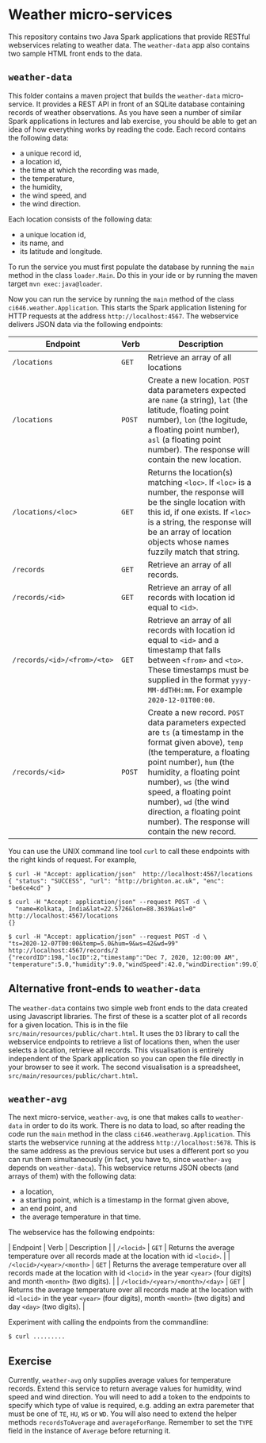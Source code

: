 # Weather micro-services

This repository contains two Java Spark applications that provide RESTful webservices
relating to weather data. The `weather-data` app also contains two sample HTML front ends to
the data.

## `weather-data`

This folder contains a maven project that builds the `weather-data` micro-service. It provides a
REST API in front of an SQLite database containing records of weather observations. As you have seen
a number of similar Spark applications in lectures and lab exercise, you should be able to get an
idea of how everything works by reading the code. Each record contains the following data:

+ a unique record id,
+ a location id,
+ the time at which the recording was made,
+ the temperature,
+ the humidity,
+ the wind speed, and
+ the wind direction.

Each location consists of the following data:

+ a unique location id,
+ its name, and
+ its latitude and longitude.

To run the service you must first populate the database by running the `main` method in
the class `loader.Main`. Do this in your ide or by running the maven target `mvn exec:java@loader`.

Now you can run the service by running the `main` method of the class `ci646.weather.Application`.
This starts the Spark application listening for HTTP requests at the address `http://localhost:4567`.
The webservice delivers JSON data via the following endpoints:

| Endpoint | Verb | Description |
| -------- | ---- | ----------- |
| `/locations` | `GET` | Retrieve an array of all locations |
| `/locations` | `POST` | Create a new location. `POST` data parameters expected are `name` (a string), `lat` (the latitude, floating point number), `lon` (the logitude, a floating point number), `asl` (a floating point number). The response will contain the new location. |
| `/locations/<loc>` | `GET` | Returns the location(s) matching `<loc>`. If `<loc>` is a number, the response will be the single location with this id, if one exists. If `<loc>` is a string, the response will be an array of location objects whose names fuzzily match that string. |
| `/records` | `GET` | Retrieve an array of all records. |
| `/records/<id>` | `GET` | Retrieve an array of all records with location id equal to `<id>`. |
| `/records/<id>/<from>/<to>` | `GET` | Retrieve an array of all records with location id equal to `<id>` and a timestamp that falls between `<from>` and `<to>`. These timestamps must be supplied in the format `yyyy-MM-ddTHH:mm`. For example `2020-12-01T00:00`. |
| `/records/<id>` | `POST` | Create a new record. `POST` data parameters expected are `ts` (a timestamp in the format given above), `temp` (the temperature, a floating point number), `hum` (the humidity, a floating point number), `ws` (the wind speed, a floating point number), `wd` (the wind direction, a floating point number). The response will contain the new record. |

You can use the UNIX command line tool `curl` to call these endpoints with the right kinds of request. For example,

```
$ curl -H "Accept: application/json"  http://localhost:4567/locations
{ "status": "SUCCESS", "url": "http://brighton.ac.uk", "enc": "be6ce4cd" }

$ curl -H "Accept: application/json" --request POST -d \
  "name=Kolkata, India&lat=22.5726&lon=88.3639&asl=0" http://localhost:4567/locations
{}

$ curl -H "Accept: application/json" --request POST -d \
"ts=2020-12-07T00:00&temp=5.0&hum=9&ws=42&wd=99" http://localhost:4567/records/2
{"recordID":198,"locID":2,"timestamp":"Dec 7, 2020, 12:00:00 AM",
"temperature":5.0,"humidity":9.0,"windSpeed":42.0,"windDirection":99.0}
```

## Alternative front-ends to `weather-data`

The `weather-data` contains two simple web front ends to the data created using Javascript libraries. The first of these is a scatter plot of
all records for a given location. This is in the file `src/main/resources/public/chart.html`. It uses the `D3` library to call the webservice
endpoints to retrieve a list of locations then, when the user selects a location, retrieve all records. This visualisation is entirely independent
of the Spark application so you can open the file directly in your browser to see it work. The second visualisation is a spreadsheet,
`src/main/resources/public/chart.html`.

## `weather-avg`

The next micro-service, `weather-avg`, is one that makes calls to `weather-data` in order to do its work. There is no data to load, so after reading the code
run the `main` method in the class `ci646.weatheravg.Application`. This starts the webservice running at the address `http://localhost:5678`. This is the same
address as the previous service but uses a different port so you can run them simultaneously (in fact, you have to, since `weather-avg` depends on
`weather-data`). This webservice returns JSON obects (and arrays of them) with the following data:

+ a location,
+ a starting point, which is a timestamp in the format given above,
+ an end point, and
+ the average temperature in that time.

The webservice has the following endpoints:

| Endpoint | Verb | Description |
| `/<locid>` | `GET` | Returns the average temperature over all records made at the location with id `<locid>`. |
| `/<locid>/<year>/<month>` | `GET` | Returns the average temperature over all records made at the location with id `<locid>` in the year `<year>` (four digits) and month `<month>` (two digits). |
| `/<locid>/<year>/<month>/<day>` | `GET` | Returns the average temperature over all records made at the location with id `<locid>` in the year `<year>` (four digits), month `<month>` (two digits) and day `<day>` (two digits). |

Experiment with calling the endpoints from the commandline:

```
$ curl .........
```

## Exercise

Currently, `weather-avg` only supplies average values for temperature records. Extend this service to return average values for humidity, wind speed and wind
direction. You will need to add a token to the endpoints to specify which type of value is required, e.g. adding an extra paremeter that must be one
of `TE`, `HU`, `WS` or `WD`. You will also need to extend the helper methods `recordsToAverage` and `averageForRange`.
Remember to set the `TYPE` field in the instance of `Average` before returning it.